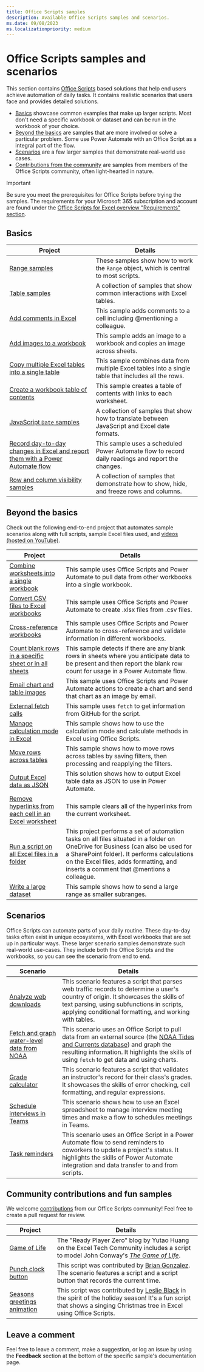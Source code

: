 ```yaml
---
title: Office Scripts samples
description: Available Office Scripts samples and scenarios.
ms.date: 09/08/2023
ms.localizationpriority: medium
---
```


# Office Scripts samples and scenarios

This section contains [Office Scripts](../../overview/excel.md) based solutions that help end users achieve automation of daily tasks. It contains realistic scenarios that users face and provides detailed solutions.

- [Basics](#basics) showcase common examples that make up larger scripts. Most don't need a specific workbook or dataset and can be run in the workbook of your choice.
- [Beyond the basics](#beyond-the-basics) are samples that are more involved or solve a particular problem. Some use Power Automate with an Office Script as a integral part of the flow.
- [Scenarios](#scenarios) are a few larger samples that demonstrate real-world use cases.
- [Contributions from the community](#community-contributions-and-fun-samples) are samples from members of the Office Scripts community, often light-hearted in nature.

> [!IMPORTANT]
> Be sure you meet the prerequisites for Office Scripts before trying the samples. The requirements for your Microsoft 365 subscription and account are found under the [Office Scripts for Excel overview "Requirements" section](../../overview/excel.md#requirements).

## Basics

| Project | Details |
|---------|---------|
| [Range samples](range-samples.md) | These samples show how to work the `Range` object, which is central to most scripts. |
| [Table samples](table-samples.md) | A collection of samples that show common interactions with Excel tables.
| [Add comments in Excel](add-excel-comments.md) | This sample adds comments to a cell including @mentioning a colleague. |
| [Add images to a workbook](add-image-to-workbook.md) | This sample adds an image to a workbook and copies an image across sheets.|
| [Copy multiple Excel tables into a single table](copy-tables-combine.md) | This sample combines data from multiple Excel tables into a single table that includes all the rows. |
| [Create a workbook table of contents](table-of-contents.md) | This sample creates a table of contents with links to each worksheet. |
| [JavaScript `Date` samples](javascript-dates.md) | A collection of samples that show how to translate between JavaScript and Excel date formats. |
| [Record day-to-day changes in Excel and report them with a Power Automate flow](report-day-to-day-changes.md) | This sample uses a scheduled Power Automate flow to record daily readings and report the changes. |
| [Row and column visibility samples](row-and-column-visibility.md) | A collection of samples that demonstrate how to show, hide, and freeze rows and columns. |

## Beyond the basics

Check out the following end-to-end project that automates sample scenarios along with full scripts, sample Excel files used, and [videos (hosted on YouTube)](https://www.youtube.com/playlist?list=PLr3zVPZrMOUMl88fs8uc2GGAePRnNe6m0).

| Project | Details |
|---------|---------|
| [Combine worksheets into a single workbook](combine-worksheets-into-single-workbook.md) | This sample uses Office Scripts and Power Automate to pull data from other workbooks into a single workbook. |
| [Convert CSV files to Excel workbooks](convert-csv.md) | This sample uses Office Scripts and Power Automate to create .xlsx files from .csv files. |
| [Cross-reference workbooks](excel-cross-reference.md) | This sample uses Office Scripts and Power Automate to cross-reference and validate information in different workbooks. |
| [Count blank rows in a specific sheet or in all sheets](count-blank-rows.md) | This sample detects if there are any blank rows in sheets where you anticipate data to be present and then report the blank row count for usage in a Power Automate flow. |
| [Email chart and table images](email-images-chart-table.md) | This sample uses Office Scripts and Power Automate actions to create a chart and send that chart as an image by email. |
| [External fetch calls](external-fetch-calls.md) | This sample uses `fetch` to get information from GitHub for the script. |
| [Manage calculation mode in Excel](excel-calculation.md) | This sample shows how to use the calculation mode and calculate methods in Excel using Office Scripts. |
| [Move rows across tables](move-rows-across-tables.md) | This sample shows how to move rows across tables by saving filters, then processing and reapplying the filters. |
| [Output Excel data as JSON](get-table-data.md) | This solution shows how to output Excel table data as JSON to use in Power Automate. |
| [Remove hyperlinks from each cell in an Excel worksheet](remove-hyperlinks-from-cells.md) | This sample clears all of the hyperlinks from the current worksheet. |
| [Run a script on all Excel files in a folder](automate-tasks-on-all-excel-files-in-folder.md) | This project performs a set of automation tasks on all files situated in a folder on OneDrive for Business (can also be used for a SharePoint folder). It performs calculations on the Excel files, adds formatting, and inserts a comment that @mentions a colleague. |
| [Write a large dataset](write-large-dataset.md) | This sample shows how to send a large range as smaller subranges. |

## Scenarios

Office Scripts can automate parts of your daily routine. These day-to-day tasks often exist in unique ecosystems, with Excel workbooks that are set up in particular ways. These larger scenario samples demonstrate such real-world use-cases. They include both the Office Scripts and the workbooks, so you can see the scenario from end to end.

| Scenario | Details |
|---------|---------|
| [Analyze web downloads](../scenarios/analyze-web-downloads.md) | This scenario features a script that parses web traffic records to determine a user's country of origin. It showcases the skills of text parsing, using subfunctions in scripts, applying conditional formatting, and working with tables. |
| [Fetch and graph water-level data from NOAA](../scenarios/noaa-data-fetch.md) | This scenario uses an Office Script to pull data from an external source (the [NOAA Tides and Currents database](https://tidesandcurrents.noaa.gov/)) and graph the resulting information. It highlights the skills of using `fetch` to get data and using charts. |
| [Grade calculator](../scenarios/grade-calculator.md) | This scenario features a script that validates an instructor's record for their class's grades. It showcases the skills of error checking, cell formatting, and regular expressions. |
| [Schedule interviews in Teams](../scenarios/schedule-interviews-in-teams.md) | This scenario shows how to use an Excel spreadsheet to manage interview meeting times and make a flow to schedules meetings in Teams. |
| [Task reminders](../scenarios/task-reminders.md) | This scenario uses an Office Script in a Power Automate flow to send reminders to coworkers to update a project's status. It highlights the skills of Power Automate integration and data transfer to and from scripts. |

## Community contributions and fun samples

We welcome [contributions](https://github.com/OfficeDev/office-scripts-docs/blob/master/Contributing.md) from our Office Scripts community! Feel free to create a pull request for review.

| Project | Details |
|---------|---------|
| [Game of Life](https://techcommunity.microsoft.com/t5/excel-blog/ready-player-zero/ba-p/2246208) | The "Ready Player Zero" blog by Yutao Huang on the Excel Tech Community includes a script to model John Conway's [*The Game of Life*](https://en.wikipedia.org/wiki/Conway%27s_Game_of_Life). |
| [Punch clock button](../scenarios/punch-clock.md) | This script was contributed by [Brian Gonzalez](https://github.com/b-gonzalez). The scenario features a script and a script button that records the current time. |
| [Seasons greetings animation](community-seasons-greetings.md) | This script was contributed by [Leslie Black](https://www.linkedin.com/in/lesblackconsultant/) in the spirit of the holiday season! It's a fun script that shows a singing Christmas tree in Excel using Office Scripts. |

## Leave a comment

Feel free to leave a comment, make a suggestion, or log an issue by using the **Feedback** section at the bottom of the specific sample's documentation page.
